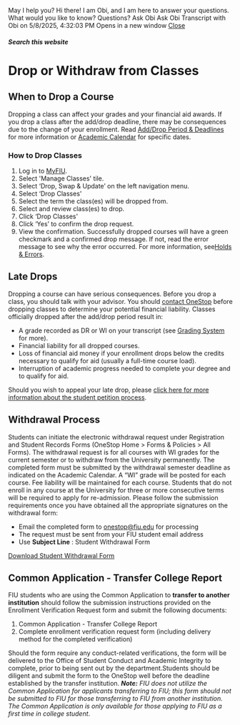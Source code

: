 May I help you?
Hi there! I am Obi, and I am here to answer your questions. What would you like to know?
Questions? Ask Obi
Ask Obi
Transcript with Obi on 5/8/2025, 4:32:03 PM
Opens in a new window
[ Close ](https://onestop.fiu.edu/registration/class-registration/drop-or-withdraw-from-classes/index.html)
##### Search this website
# Drop or Withdraw from Classes
## When to Drop a Course
Dropping a class can affect your grades and your financial aid awards.
If you drop a class after the add/drop deadline, there may be consequences due to the change of your enrollment. Read [Add/Drop Period & Deadlines](https://onestop.fiu.edu/registration/class-registration/register-for-classes/index.html#ADPD) for more information or [Academic Calendar](https://onestop.fiu.edu/academic-calendar/index.html) for specific dates.
### **How to Drop Classes**
  1. Log in to [MyFIU](https://my.fiu.edu/).
  2. Select 'Manage Classes' tile.
  3. Select ‘Drop, Swap & Update’ on the left navigation menu.
  4. Select ‘Drop Classes'
  5. Select the term the class(es) will be dropped from.
  6. Select and review class(es) to drop.
  7. Click ‘Drop Classes'
  8. Click ‘Yes’ to confirm the drop request.
  9. View the confirmation. Successfully dropped courses will have a green checkmark and a confirmed drop message. If not, read the error message to see why the error occurred. For more information, see[Holds & Errors](https://onestop.fiu.edu/registration/class-registration/holds-and-errors/index.html).


## Late Drops
Dropping a course can have serious consequences. Before you drop a class, you should talk with your advisor. You should [contact OneStop](https://onestop.fiu.edu/contact/index.html) before dropping classes to determine your potential financial liability.
Classes officially dropped after the add/drop period result in:
  * A grade recorded as DR or WI on your transcript (see [Grading System](https://onestop.fiu.edu/forms-and-resources/grading-system/index.html) for more).
  * Financial liability for all dropped courses.
  * Loss of financial aid money if your enrollment drops below the credits necessary to qualify for aid (usually a full-time course load).
  * Interruption of academic progress needed to complete your degree and to qualify for aid.


Should you wish to appeal your late drop, please [click here for more information about the student petition process](https://onestop.fiu.edu/registration/appeals/student-petition/index.html).
## Withdrawal Process
Students can initiate the electronic withdrawal request under Registration and Student Records Forms (OneStop Home > Forms & Policies > All Forms). The withdrawal request is for all courses with WI grades for the current semester or to withdraw from the University permanently.
The completed form must be submitted by the withdrawal semester deadline as indicated on the Academic Calendar. A “WI” grade will be posted for each course. Fee liability will be maintained for each course. Students that do not enroll in any course at the University for three or more consecutive terms will be required to apply for re-admission.
Please follow the submission requirements once you have obtained all the appropriate signatures on the withdrawal form:
  * Email the completed form to onestop@fiu.edu for processing
  * The request must be sent from your FIU student email address
  * Use **Subject Line** : Student Withdrawal Form


[Download Student Withdrawal Form](https://powerforms.docusign.net/a3cd69ca-74d6-4eca-b923-87182f5eb393?env=na3&acct=a21103ad-fbc4-4465-b27e-448e946576f9&accountId=a21103ad-fbc4-4465-b27e-448e946576f9&recipientLang=en)
## Common Application - Transfer College Report
FIU students who are using the Common Application to **transfer to another institution** should follow the submission instructions provided on the Enrollment Verification Request form and submit the following documents:
  1. Common Application - Transfer College Report
  2. Complete enrollment verification request form (including delivery method for the completed verification)


Should the form require any conduct-related verifications, the form will be delivered to the Office of Student Conduct and Academic Integrity to complete, prior to being sent out by the department.Students should be diligent and submit the form to the OneStop well before the deadline established by the transfer institution.
_**Note:** FIU does not utilize the Common Application for applicants transferring to FIU; this form should not be submitted to FIU for those transferring to FIU from another institution. The Common Application is only available for those applying to FIU as a first time in college student_.

